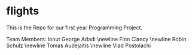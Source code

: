 # flights
This is the Repo for our first year Programming Project.

Team Members:
Ionut George Adadi \newline
Finn Clancy \newline
Robin Schulz \newline
Tomas Audejaitis \newline
Vlad Postolachi
